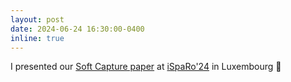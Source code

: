 ```yaml
---
layout: post
date: 2024-06-24 16:30:00-0400
inline: true
---
```


I presented our [Soft Capture paper](https://arxiv.org/abs/2405.00867) at [iSpaRo'24](https://www.isparo.space/) in Luxembourg :rocket:
